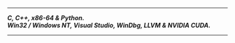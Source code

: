 -----------------
___C, C++, x86-64 & Python.___      
___Win32 / Windows NT, Visual Studio, WinDbg, LLVM & NVIDIA CUDA.___    

---------------
